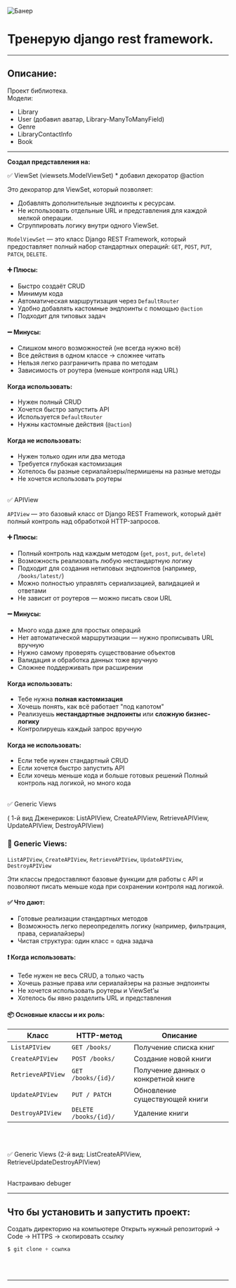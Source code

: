 ![Банер]( "Baner")


# Тренерую django rest framework.

---




## Описание:
Проект библиотека.<br/>
Модели:
* Library
* User (добавил аватар, Library-ManyToManyField)
* Genre
* LibraryContactInfo
* Book
---


**Создал представления на:**

✅ ViewSet (viewsets.ModelViewSet)
    * добавил декоратор @action

Это декоратор для ViewSet, который позволяет:
+ Добавлять дополнительные эндпоинты к ресурсам.
+ Не использовать отдельные URL и представления для каждой мелкой операции.
+ Сгруппировать логику внутри одного ViewSet.


`ModelViewSet` — это класс Django REST Framework, который предоставляет полный набор стандартных операций: `GET`, `POST`, `PUT`, `PATCH`, `DELETE`.

#### ➕ Плюсы:
- Быстро создаёт CRUD
- Минимум кода
- Автоматическая маршрутизация через `DefaultRouter`
- Удобно добавлять кастомные эндпоинты с помощью `@action`
- Подходит для типовых задач

#### ➖ Минусы:
- Слишком много возможностей (не всегда нужно всё)
- Все действия в одном классе → сложнее читать
- Нельзя легко разграничить права по методам
- Зависимость от роутера (меньше контроля над URL)

#### Когда использовать:
- Нужен полный CRUD
- Хочется быстро запустить API
- Используется `DefaultRouter`
- Нужны кастомные действия (`@action`)

#### Когда не использовать:
- Нужен только один или два метода
- Требуется глубокая кастомизация
- Хотелось бы разные сериалайзеры/пермишены на разные методы
- Не хочется использовать роутеры
<br/><br/>

✅ APIView

`APIView` — это базовый класс от Django REST Framework, который даёт полный контроль над обработкой HTTP-запросов.

#### ➕ Плюсы:
- Полный контроль над каждым методом (`get`, `post`, `put`, `delete`)
- Возможность реализовать любую нестандартную логику
- Подходит для создания нетиповых эндпоинтов (например, `/books/latest/`)
- Можно полностью управлять сериализацией, валидацией и ответами
- Не зависит от роутеров — можно писать свои URL

#### ➖ Минусы:
- Много кода даже для простых операций
- Нет автоматической маршрутизации — нужно прописывать URL вручную
- Нужно самому проверять существование объектов
- Валидация и обработка данных тоже вручную
- Сложнее поддерживать при расширении

#### Когда использовать:
- Тебе нужна **полная кастомизация**
- Хочешь понять, как всё работает "под капотом"
- Реализуешь **нестандартные эндпоинты** или **сложную бизнес-логику**
- Контролируешь каждый запрос вручную

#### Когда не использовать:
- Если тебе нужен стандартный CRUD
- Если хочется быстро запустить API
- Если хочешь меньше кода и больше готовых решений
Полный контроль над логикой, но много кода
<br/><br/>

✅ Generic Views

( 1-й вид Дженериков: ListAPIView, CreateAPIView, RetrieveAPIView, UpdateAPIView, DestroyAPIView)

### 🧱 Generic Views:
`ListAPIView`, `CreateAPIView`, `RetrieveAPIView`, `UpdateAPIView`, `DestroyAPIView`

Эти классы предоставляют базовые функции для работы с API и позволяют писать меньше кода при сохранении контроля над логикой.

#### ✅ Что дают:
- Готовые реализации стандартных методов
- Возможность легко переопределять логику (например, фильтрация, права, сериалайзеры)
- Чистая структура: один класс = одна задача

#### ❗ Когда использовать:
- Тебе нужен не весь CRUD, а только часть
- Хочешь разные права или сериалайзеры на разные эндпоинты
- Не хочется использовать роутеры и ViewSet’ы
- Хотелось бы явно разделить URL и представления

#### 📦 Основные классы и их роль:

| Класс               | HTTP-метод             | Описание                             |
|---------------------|------------------------|--------------------------------------|
| `ListAPIView`       | `GET /books/`          | Получение списка книг                |
| `CreateAPIView`     | `POST /books/`         | Создание новой книги                 |
| `RetrieveAPIView`   | `GET /books/{id}/`     | Получение данных о конкретной книге   |
| `UpdateAPIView`     | `PUT / PATCH`         | Обновление существующей книги         |
| `DestroyAPIView`    | `DELETE /books/{id}/`  | Удаление книги                       |
<br/><br/>

✅ Generic Views (2-й вид: ListCreateAPIView, RetrieveUpdateDestroyAPIView)
<br/><br/>






Настраиваю debuger


<hr>




## Что бы установить и запустить проект:
Создать директорию на компьютере
Открыть нужный репозиторий -> Code -> HTTPS -> скопировать ссылку
```python
$ git clone + ссылка
```

<br/><br/>
<hr>
